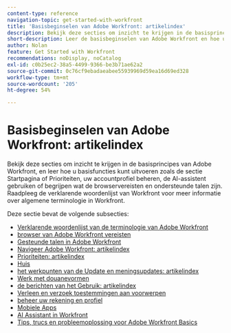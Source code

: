 ```yaml
---
content-type: reference
navigation-topic: get-started-with-workfront
title: 'Basisbeginselen van Adobe Workfront: artikelindex'
description: Bekijk deze secties om inzicht te krijgen in de basisprincipes van Adobe Workfront, en leer hoe u basisfuncties kunt uitvoeren zoals de sectie Startpagina of Prioriteiten, uw accountprofiel beheren, de AI-assistent gebruiken of begrijpen wat de browservereisten en ondersteunde talen zijn. Raadpleeg de verklarende woordenlijst van Workfront voor meer informatie over algemene terminologie in Workfront.
short-description: Leer de basisbeginselen van Adobe Workfront en hoe u basisfuncties kunt uitvoeren.
author: Nolan
feature: Get Started with Workfront
recommendations: noDisplay, noCatalog
exl-id: c0b25ec2-38a5-4499-9366-be3b71ae62a2
source-git-commit: 0c76cf9ebadaeabee55939969d59ea16d69ed328
workflow-type: tm+mt
source-wordcount: '205'
ht-degree: 54%

---
```


# Basisbeginselen van Adobe Workfront: artikelindex

<!--Audited: 01/2025-->

Bekijk deze secties om inzicht te krijgen in de basisprincipes van Adobe Workfront, en leer hoe u basisfuncties kunt uitvoeren zoals de sectie Startpagina of Prioriteiten, uw accountprofiel beheren, de AI-assistent gebruiken of begrijpen wat de browservereisten en ondersteunde talen zijn. Raadpleeg de verklarende woordenlijst van Workfront voor meer informatie over algemene terminologie in Workfront.

Deze sectie bevat de volgende subsecties:

* [ Verklarende woordenlijst van de terminologie van Adobe Workfront ](../workfront-basics/navigate-workfront/workfront-navigation/workfront-terminology-glossary.md)
* [ browser van Adobe Workfront vereisten ](../workfront-basics/workfront-browser-requirements.md)
* [ Gesteunde talen in Adobe Workfront ](../workfront-basics/supported-languages-in-workfront.md)
* [ Navigeer Adobe Workfront: artikelindex ](../workfront-basics/navigate-workfront/navigate-workfront.md)
* [Prioriteiten: artikelindex](/help/quicksilver/workfront-basics/priorities/priorities-toc.md)
* [ Huis ](../workfront-basics/using-home/home.md)
* [ het werkpunten van de Update en meningsupdates: artikelindex ](../workfront-basics/updating-work-items-and-viewing-updates/update-work-items-and-view-updates.md)
* [ Werk met douanevormen ](../workfront-basics/work-with-custom-forms/work-with-custom-forms.md)
* [ de berichten van het Gebruik: artikelindex ](../workfront-basics/using-notifications/use-notifications.md)
* [ Verleen en verzoek toestemmingen aan voorwerpen ](../workfront-basics/grant-and-request-access-to-objects/grant-and-request-access-to-objects.md)
* [ beheer uw rekening en profiel ](../workfront-basics/manage-your-account-and-profile/manage-your-account-and-profile.md)
* [ Mobiele Apps ](../workfront-basics/mobile-apps/mobile-apps.md)
* [AI Assistant in Workfront](/help/quicksilver/workfront-basics/ai-assistant/ai-assistant.md)
* [Tips, trucs en probleemoplossing voor Adobe Workfront Basics](../workfront-basics/tips-tricks-and-troubleshooting/tips-tricks-troubleshooting-basics.md)
